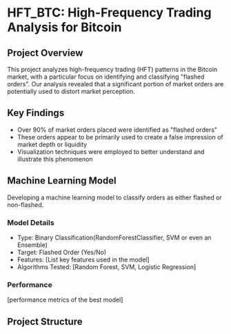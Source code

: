 # HFT_BTC: High-Frequency Trading Analysis for Bitcoin

## Project Overview

This project analyzes high-frequency trading (HFT) patterns in the Bitcoin market, with a particular focus on identifying and classifying "flashed orders". Our analysis revealed that a significant portion of market orders are potentially used to distort market perception.

## Key Findings

- Over 90% of market orders placed were identified as "flashed orders"
- These orders appear to be primarily used to create a false impression of market depth or liquidity
- Visualization techniques were employed to better understand and illustrate this phenomenon

## Machine Learning Model

Developing a machine learning model to classify orders as either flashed or non-flashed. 

### Model Details
- Type: Binary Classification(RandomForestClassifier, SVM or even an Ensemble)
- Target: Flashed Order (Yes/No)
- Features: [List key features used in the model]
- Algorithms Tested: [Random Forest, SVM, Logistic Regression]

### Performance
[performance metrics of the best model]

## Project Structure
